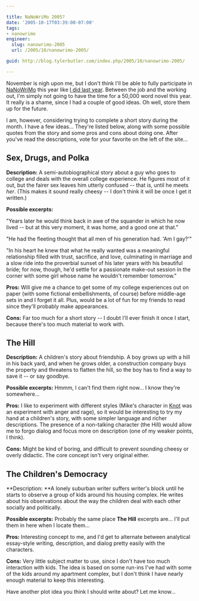 ```yaml
---

title: NaNoWriMo 2005?
date: '2005-10-17T03:39:00-07:00'
tags:
- nanowrimo
engineer:
  slug: nanowrimo-2005
  url: /2005/10/nanowrimo-2005/

guid: http://blog.tylerbutler.com/index.php/2005/10/nanowrimo-2005/

---
```


November is nigh upon me, but I don't think I'll be able to fully participate
in [NaNoWriMo][1] this year like [I did last year][2]. Between the job
and the working out, I'm simply not going to have the time for a 50,000
word novel this year. It really is a shame, since I had a couple of good
ideas. Oh well, store them up for the future.

I am, however, considering trying to complete a short story during the month.
I have a few ideas... They're listed below, along with some possible quotes
from the story and some pros and cons about doing one. After you've read the
descriptions, vote for your favorite on the left of the site...

## Sex, Drugs, and Polka


**Description:** A semi-autobiographical story about a guy who goes to
college and deals with the overall college experience. He figures most of it
out, but the fairer sex leaves him utterly confused -- that is, until he meets
_her_. (This makes it sound really cheesy -- I don't think it will be once I
get it written.)

**Possible excerpts:** 

"Years later he would think back in awe of the
squander in which he now lived -- but at this very moment, it was home, and a
good one at that."

"He had the fleeting thought that all men of his generation had. 'Am I gay?'"

"In his heart he knew that what he really wanted was a meaningful relationship
filled with trust, sacrifice, and love, culminating in marriage and a slow
ride into the proverbial sunset of his later years with his beautiful bride;
for now, though, he'd settle for a passionate make-out session in the corner
with some girl whose name he wouldn't remember tomorrow."

**Pros:** Will give me a chance to get some of my college experiences out on
paper (with some fictional embellishments, of course) before middle-age sets
in and I forget it all. Plus, would be a lot of fun for my friends to read
since they'll probably make appearances.

**Cons:** Far too much for a short story -- I doubt I'll ever finish it once
I start, because there's too much material to work with.

## The Hill

**Description:** A children's story about friendship. A boy grows up with a
hill in his back yard, and when he grows older, a construction company buys
the property and threatens to flatten the hill, so the boy has to find a way
to save it -- or say goodbye.

**Possible excerpts:** Hmmm, I can't find them right now... I know they're
somewhere...


**Pros:** I like to experiment with different styles (Mike's character in
[Knot][5] was an experiment with anger and rage), so it would be interesting
to try my hand at a children's story, with some simpler language and richer
descriptions. The presence of a non-talking character (the Hill) would allow
me to forgo dialog and focus more on description (one of my weaker points, I
think).

**Cons:** Might be kind of boring, and difficult to prevent sounding cheesy
or overly didactic. The core concept isn't very original either.

## The Children's Democracy

**Description: **A lonely suburban writer suffers writer's block until he
starts to observe a group of kids around his housing complex. He writes about
his observations about the way the children deal with each other socially and
politically.

**Possible excerpts:** Probably the same place **The Hill** excerpts are...
I'll put them in here when I locate them...

**Pros:** Interesting concept to me, and I'd get to alternate between
analytical essay-style writing, description, and dialog pretty easily with the
characters.

**Cons:** Very little subject matter to use, since I don't have too much
interaction with kids. The idea is based on some run-ins I've had with some of
the kids around my apartment complex, but I don't think I have nearly enough
material to keep this interesting.

Have another plot idea you think I should write about? Let me know...

   [1]: http://www.nanowrimo.org/
   [2]: /2004/11/tyler-a-novelist/
   [5]: /tags/novel/
